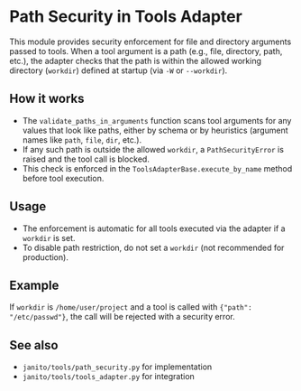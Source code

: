 # Path Security in Tools Adapter

This module provides security enforcement for file and directory arguments passed to tools. When a tool argument is a path (e.g., file, directory, path, etc.), the adapter checks that the path is within the allowed working directory (`workdir`) defined at startup (via `-W` or `--workdir`).

## How it works
- The `validate_paths_in_arguments` function scans tool arguments for any values that look like paths, either by schema or by heuristics (argument names like `path`, `file`, `dir`, etc.).
- If any such path is outside the allowed `workdir`, a `PathSecurityError` is raised and the tool call is blocked.
- This check is enforced in the `ToolsAdapterBase.execute_by_name` method before tool execution.

## Usage
- The enforcement is automatic for all tools executed via the adapter if a `workdir` is set.
- To disable path restriction, do not set a `workdir` (not recommended for production).

## Example
If `workdir` is `/home/user/project` and a tool is called with `{"path": "/etc/passwd"}`, the call will be rejected with a security error.

## See also
- `janito/tools/path_security.py` for implementation
- `janito/tools/tools_adapter.py` for integration
